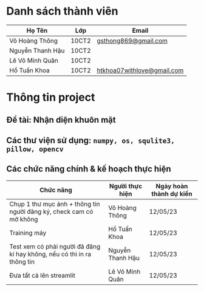 # Danh sách thành viên
Họ Tên|Lớp|Email
-|-|-
Võ Hoàng Thông|10CT2|gsthong869@gmail.com
Nguyễn Thanh Hậu|10CT2|
Lê Võ Minh Quân|10CT2|
Hồ Tuấn Khoa|10CT2|htkhoa07withlove@gmail.com


# Thông tin project
## Đề tài: Nhận diện khuôn mặt 
## Các thư viện sử dụng: `numpy, os, squlite3, pillow, opencv`

## Các chức năng chính & kế hoạch thực hiện

Chức năng|Người thực hiện|Ngày hoàn thành dự kiến
-|-|-
Chụp 1 thư mục ảnh + thông tin người đăng ký, check cam có mờ không|Võ Hoàng Thông|12/05/23
Training máy|Hồ Tuấn Khoa|12/05/23
Test xem có phải người đã đăng kí hay không, nếu có thì in ra thông tin|Nguyễn Thanh Hậu|12/05/23
Đưa tất cả lên streamlit|Lê Võ Minh Quân|12/05/23
